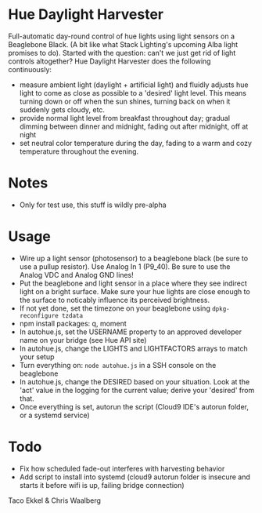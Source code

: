 Hue Daylight Harvester
======================

Full-automatic day-round control of hue lights using light sensors on a Beaglebone Black. (A bit like what Stack Lighting's upcoming Alba light promises to do). Started with the question: can't we just get rid of light controls altogether? Hue Daylight Harvester does the following continuously:
 * measure ambient light (daylight + artificial light) and fluidly adjusts hue light to come as close as possible to a 'desired' light level. This means turning down or off when the sun shines, turning back on when it suddenly gets cloudy, etc.
 * provide normal light level from breakfast throughout day; gradual dimming between dinner and midnight, fading out after midnight, off at night
 * set neutral color temperature during the day, fading to a warm and cozy temperature throughout the evening.

Notes
==
 * Only for test use, this stuff is wildly pre-alpha

Usage
==
 * Wire up a light sensor (photosensor) to a beaglebone black (be sure to use a pullup resistor). Use Analog In 1 (P9_40). Be sure to use the Analog VDC and Analog GND lines!
 * Put the beaglebone and light sensor in a place where they see indirect light on a bright surface. Make sure your hue lights are close enough to the surface to noticably influence its perceived brightness.
 * If not yet done, set the timezone on your beaglebone using `dpkg-reconfigure tzdata`
 * npm install packages: q, moment
 * In autohue.js, set the USERNAME property to an approved developer name on your bridge (see Hue API site)
 * In autohue.js, change the LIGHTS and LIGHTFACTORS arrays to match your setup
 * Turn everything on: `node autohue.js` in a SSH console on the beaglebone
 * In autohue.js, change the DESIRED based on your situation. Look at the 'act' value in the logging for the current value;
  derive your 'desired' from that.
 * Once everything is set, autorun the script (Cloud9 IDE's autorun folder, or a systemd service)

Todo
====
 * Fix how scheduled fade-out interferes with harvesting behavior
 * Add script to install into systemd (cloud9 autorun folder is insecure and starts it before wifi is up, failing bridge connection)

Taco Ekkel & Chris Waalberg
